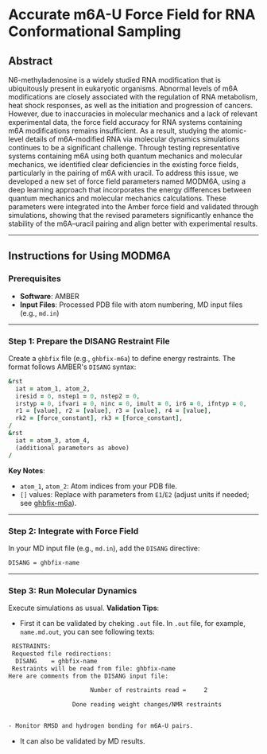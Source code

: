# Accurate m6A-U Force Field for RNA Conformational Sampling

## Abstract  
N6-methyladenosine is a widely studied RNA modification that is ubiquitously present in eukaryotic organisms. Abnormal levels of m6A modifications are closely associated with the regulation of RNA metabolism, heat shock responses, as well as the initiation and progression of cancers. However, due to inaccuracies in molecular mechanics and a lack of relevant experimental data, the force field accuracy for RNA systems containing m6A modifications remains insufficient. As a result, studying the atomic-level details of m6A-modified RNA via molecular dynamics simulations continues to be a significant challenge. Through testing representative systems containing m6A using both quantum mechanics and molecular mechanics, we identified clear deficiencies in the existing force fields, particularly in the pairing of m6A with uracil. To address this issue, we developed a new set of force field parameters named MODM6A, using a deep learning approach that incorporates the energy differences between quantum mechanics and molecular mechanics calculations. These parameters were integrated into the Amber force field and validated through simulations, showing that the revised parameters significantly enhance the stability of the m6A–uracil pairing and align better with experimental results.

---

## Instructions for Using MODM6A  

### Prerequisites  
- **Software**: AMBER 
- **Input Files**: Processed PDB file with atom numbering, MD input files (e.g., `md.in`)  

---

### Step 1: Prepare the DISANG Restraint File  
Create a `ghbfix` file (e.g., `ghbfix-m6a`) to define energy restraints. The format follows AMBER's `DISANG` syntax:  

```fortran
&rst  
  iat = atom_1, atom_2,  
  iresid = 0, nstep1 = 0, nstep2 = 0,  
  irstyp = 0, ifvari = 0, ninc = 0, imult = 0, ir6 = 0, ifntyp = 0,  
  r1 = [value], r2 = [value], r3 = [value], r4 = [value],  
  rk2 = [force_constant], rk3 = [force_constant],  
/  
&rst  
  iat = atom_3, atom_4,  
  (additional parameters as above)  
/  
```  
**Key Notes**:  
- `atom_1`, `atom_2`: Atom indices from your PDB file.  
- `[]` values: Replace with parameters from `E1`/`E2` (adjust units if needed; see [ghbfix-m6a](https://github.com/Barakhsaana/MODM6A/blob/main/ghbfix-m6a)).  

---

### Step 2: Integrate with Force Field  
In your MD input file (e.g., `md.in`), add the `DISANG` directive:  
```bash
DISANG = ghbfix-name 
```  

---

### Step 3: Run Molecular Dynamics  
Execute simulations as usual. 
**Validation Tips**:  
- First it can be validated by cheking `.out` file.
In `.out` file, for example, `name.md.out`, you can see following texts:
```bash
 RESTRAINTS:
 Requested file redirections:
  DISANG    = ghbfix-name
 Restraints will be read from file: ghbfix-name
Here are comments from the DISANG input file:

                       Number of restraints read =     2

                  Done reading weight changes/NMR restraints


- Monitor RMSD and hydrogen bonding for m6A-U pairs.  
```
- It can also be validated by MD results. 


